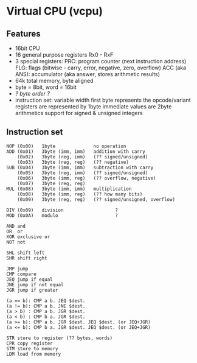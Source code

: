# Virtual CPU (vcpu)

## Features

* 16bit CPU
* 16 general purpose registers Rx0 - RxF
* 3 special registers:
    PRC: program counter (next instruction address)
    FLG: flags (bitwise - carry, error, negative, zero, overflow)
    ACC (aka ANS): accumulator (aka answer, stores arithmetic results)
* 64k total memory, byte aligned
* byte = 8bit, word = 16bit
* _? byte order ?_
* instruction set:
    variable width
    first byte represents the opcode/variant
    registers are represented by 1byte
    immediate values are 2byte
    arithmetics support for signed & unsigned integers

## Instruction set

    NOP (0x00)   1byte              no operation
    ADD (0x01)   3byte (imm, imm)   addition with carry
        (0x02)   3byte (reg, imm)   (?? signed/unsigned)
        (0x03)   3byte (reg, reg)   (?? negative)
    SUB (0x04)   3byte (imm, imm)   subtraction with carry
        (0x05)   3byte (reg, imm)   (?? signed/unsigned)
        (0x06)   3byte (imm, reg)   (?? overflow, negative)
        (0x07)   3byte (reg, reg)   
    MUL (0x08)   3byte (imm, imm)   multiplication
        (0x08)   3byte (imm, reg)   (?? how many bits)
        (0x09)   3byte (reg, reg)   (?? signed/unsigned, overflow)
    
    DIV (0x09)   division                   ?
    MOD (0x0A)   modulo                     ?
    
    AND and
    OR  or
    XOR exclusive or
    NOT not
    
    SHL shift left
    SHR shift right
    
    JMP jump
    CMP compare
    JEQ jump if equal
    JNE jump if not equal
    JGR jump if greater

    (a == b): CMP a b. JEQ $dest.
    (a != b): CMP a b. JNE $dest.
    (a > b) : CMP a b. JGR $dest.
    (a < b) : CMP b a. JGR $dest.
    (a >= b): CMP a b. JGR $dest. JEQ $dest. (or JEQ+JGR)
    (a <= b): CMP b a. JGR $dest. JEQ $dest. (or JEQ+JGR)
    
    STR store to register (?? bytes, words)
    CPR copy register
    STM store to memory
    LDM load from memory

